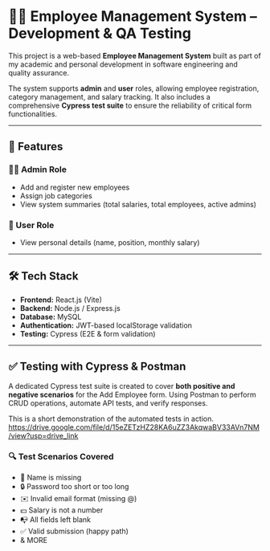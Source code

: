 # 🧑‍💼 Employee Management System – Development & QA Testing

This project is a web-based **Employee Management System** built as part of my academic and personal development in software engineering and quality assurance.

The system supports **admin** and **user** roles, allowing employee registration, category management, and salary tracking. It also includes a comprehensive **Cypress test suite** to ensure the reliability of critical form functionalities.

---

## 🚀 Features

### 👩‍💼 Admin Role
- Add and register new employees
- Assign job categories
- View system summaries (total salaries, total employees, active admins)

### 🙋 User Role
- View personal details (name, position, monthly salary)

---

## 🛠️ Tech Stack

- **Frontend:** React.js (Vite)
- **Backend:** Node.js / Express.js
- **Database:** MySQL
- **Authentication:** JWT-based localStorage validation
- **Testing:** Cypress (E2E & form validation)

---

## ✅ Testing with Cypress & Postman

A dedicated Cypress test suite is created to cover **both positive and negative scenarios** for the Add Employee form.
Using Postman to perform CRUD operations, automate API tests, and verify responses.

This is a short demonstration of the automated tests in action.
https://drive.google.com/file/d/15eZETzHZ28KA6uZZ3AkqwaBV33AVn7NM/view?usp=drive_link

### 🔍 Test Scenarios Covered

- 🚫 Name is missing
- 🔒 Password too short or too long
- ✉️ Invalid email format (missing @)
- 💵 Salary is not a number
- 📭 All fields left blank
- ✅ Valid submission (happy path)
- & MORE
